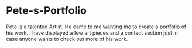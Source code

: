 # Pete-s-Portfolio
Pete is a talented Artist. He came to me wanting me to create a portfolio of his work. I have displayed a few art pieces and a contact section just in case anyone wants to check out more of his work.
